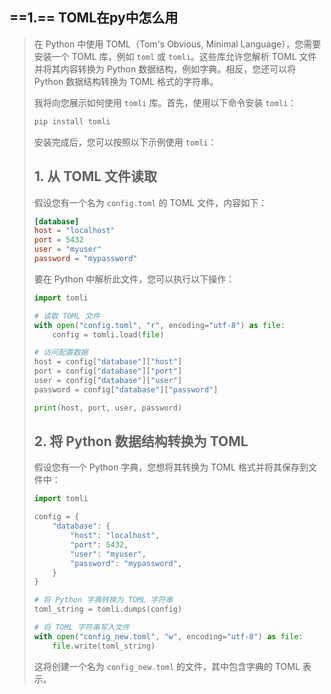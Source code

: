 ## ==1.== TOML在py中怎么用

> 在 Python 中使用 TOML（Tom's Obvious, Minimal Language），您需要安装一个 TOML 库，例如 `toml` 或 `tomli`。这些库允许您解析 TOML 文件并将其内容转换为 Python 数据结构，例如字典。相反，您还可以将 Python 数据结构转换为 TOML 格式的字符串。
>
> 我将向您展示如何使用 `tomli` 库。首先，使用以下命令安装 `tomli`：
>
> ```bash
> pip install tomli
> ```
>
> 安装完成后，您可以按照以下示例使用 `tomli`：
>
> ## 1. 从 TOML 文件读取
>
> 假设您有一个名为 `config.toml` 的 TOML 文件，内容如下：
>
> ```toml
> [database]
> host = "localhost"
> port = 5432
> user = "myuser"
> password = "mypassword"
> ```
>
> 要在 Python 中解析此文件，您可以执行以下操作：
>
> ```python
> import tomli
>
> # 读取 TOML 文件
> with open("config.toml", "r", encoding="utf-8") as file:
>     config = tomli.load(file)
>
> # 访问配置数据
> host = config["database"]["host"]
> port = config["database"]["port"]
> user = config["database"]["user"]
> password = config["database"]["password"]
>
> print(host, port, user, password)
> ```
>
> ## 2. 将 Python 数据结构转换为 TOML
>
> 假设您有一个 Python 字典，您想将其转换为 TOML 格式并将其保存到文件中：
>
> ```python
> import tomli
>
> config = {
>     "database": {
>         "host": "localhost",
>         "port": 5432,
>         "user": "myuser",
>         "password": "mypassword",
>     }
> }
>
> # 将 Python 字典转换为 TOML 字符串
> toml_string = tomli.dumps(config)
>
> # 将 TOML 字符串写入文件
> with open("config_new.toml", "w", encoding="utf-8") as file:
>     file.write(toml_string)
> ```
>
> 这将创建一个名为 `config_new.toml` 的文件，其中包含字典的 TOML 表示。


